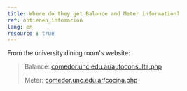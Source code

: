 ```yaml
---
title: Where do they get Balance and Meter information?
ref: obtienen_infomacion
lang: en
resource : true
---
```


From the university dining room's website:

> Balance: [comedor.unc.edu.ar/autoconsulta.php](http://comedor.unc.edu.ar/autoconsulta.php)
>
> Meter: [comedor.unc.edu.ar/cocina.php](http://comedor.unc.edu.ar/cocina.php)